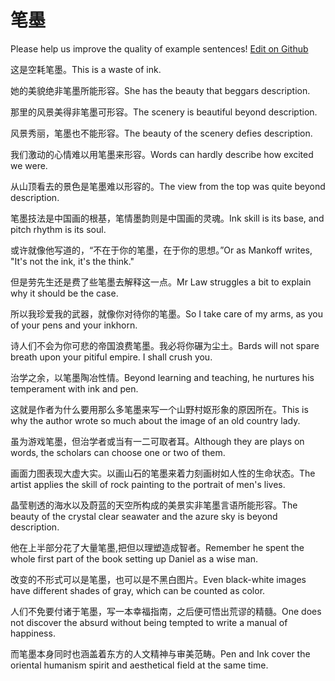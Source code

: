 # 笔墨

Please help us improve the quality of example sentences! [Edit on Github](https://github.com/jiyushe/jiyu-example-sentence-source/blob/main/chinese/bimo.md)

<p><span class="chinese">这是空耗笔墨。</span><span class="english">This is a waste of ink.</span></p>

<p><span class="chinese">她的美貌绝非笔墨所能形容。</span><span class="english">She has the beauty that beggars description.</span></p>

<p><span class="chinese">那里的风景美得非笔墨可形容。</span><span class="english">The scenery is beautiful beyond description.</span></p>

<p><span class="chinese">风景秀丽，笔墨也不能形容。</span><span class="english">The beauty of the scenery defies description.</span></p>

<p><span class="chinese">我们激动的心情难以用笔墨来形容。</span><span class="english">Words can hardly describe how excited we were.</span></p>

<p><span class="chinese">从山顶看去的景色是笔墨难以形容的。</span><span class="english">The view from the top was quite beyond description.</span></p>

<p><span class="chinese">笔墨技法是中国画的根基，笔情墨韵则是中国画的灵魂。</span><span class="english">Ink skill is its base, and pitch rhythm is its soul.</span></p>

<p><span class="chinese">或许就像他写道的，“不在于你的笔墨，在于你的思想。”</span><span class="english">Or as Mankoff writes, "It's not the ink, it's the think."</span></p>

<p><span class="chinese">但是劳先生还是费了些笔墨去解释这一点。</span><span class="english">Mr Law struggles a bit to explain why it should be the case.</span></p>

<p><span class="chinese">所以我珍爱我的武器，就像你对待你的笔墨。</span><span class="english">So I take care of my arms, as you of your pens and your inkhorn.</span></p>

<p><span class="chinese">诗人们不会为你可悲的帝国浪费笔墨。我必将你碾为尘土。</span><span class="english">Bards will not spare breath upon your pitiful empire. I shall crush you.</span></p>

<p><span class="chinese">治学之余，以笔墨陶冶性情。</span><span class="english">Beyond learning and teaching, he nurtures his temperament with ink and pen.</span></p>

<p><span class="chinese">这就是作者为什么要用那么多笔墨来写一个山野村妪形象的原因所在。</span><span class="english">This is why the author wrote so much about the image of an old country lady.</span></p>

<p><span class="chinese">虽为游戏笔墨，但治学者或当有一二可取者耳。</span><span class="english">Although they are plays on words, the scholars can choose one or two of them.</span></p>

<p><span class="chinese">画面力图表现大虚大实。以画山石的笔墨来着力刻画树如人性的生命状态。</span><span class="english">The artist applies the skill of rock painting to the portrait of men's lives.</span></p>

<p><span class="chinese">晶莹剔透的海水以及蔚蓝的天空所构成的美景实非笔墨言语所能形容。</span><span class="english">The beauty of the crystal clear seawater and the azure sky is beyond description.</span></p>

<p><span class="chinese">他在上半部分花了大量笔墨,把但以理塑造成智者。</span><span class="english">Remember he spent the whole first part of the book setting up Daniel as a wise man.</span></p>

<p><span class="chinese">改变的不形式可以是笔墨，也可以是不黑白图片。</span><span class="english">Even black-white images have different shades of gray, which can be counted as color.</span></p>

<p><span class="chinese">人们不免要付诸于笔墨，写一本幸福指南，之后便可悟出荒谬的精髓。</span><span class="english">One does not discover the absurd without being tempted to write a manual of happiness.</span></p>

<p><span class="chinese">而笔墨本身同时也涵盖着东方的人文精神与审美范畴。</span><span class="english">Pen and Ink cover the oriental humanism spirit and aesthetical field at the same time.</span></p>

